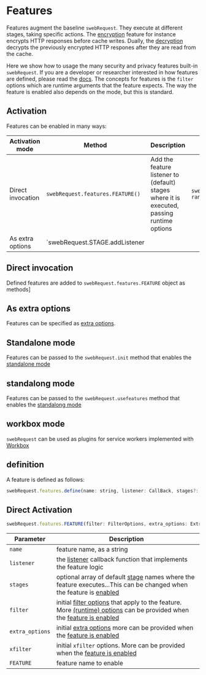 # Features
Features augment the baseline `swebRequest`. They execute at different stages, taking specific actions. The [encryption](#encryption) feature for instance encrypts HTTP responses before cache writes. Dually, the [decryption](#decryption) decrypts the previously encrypted HTTP respones after they are read from the cache. 

Here we show how to usage the many security and privacy features built-in `swebRequest`. If you are a developer or researcher interested in how features are defined, please read the [docs](api.md). The concepts for features is the `filter` options which are runtime arguments that the feature expects. The way the feature is enabled also depends on the mode, but this is standard.

## Activation
Features can be enabled in many ways:

| Activation mode | Method | Description | Examples |
|--|--|--|--|
Direct invocation | `swebRequest.features.FEATURE()` | Add the feature listener to (default) stages where it is executed, passing runtime options | `swebRequest.features.encryption({ randomBytes: "r@ndom321" })` | 
As extra options | `swebRequest.STAGE.addListener

## Direct invocation
Defined features are added to `swebRequest.features.FEATURE` object as methods]

## As extra options
Features can be specified as [extra options](options/extra.md).

## Standalone mode
Features can be passed to the `swebRequest.init` method that enables the [standalone mode](modes/standalone.md)

## standalong mode
Features can be passed to the `swebRequest.usefeatures` method that enables the [standalong mode](modes/standalong.md)

## workbox mode
`swebRequest` can be used as plugins for service workers implemented with [Workbox](modes/workbox.md)





## definition
A feature is defined as follows:
```javascript
swebRequest.features.define(name: string, listener: CallBack, stages?: string | string[], filter?: FilterOptions, extra_options?: ExtraOptions, xfilter?:FilterOptions)
```

## Direct Activation
```javascript
swebRequest.features.FEATURE(filter: FilterOptions, extra_options: ExtraOptions, xfilter: FilterOptions, stages?: string | string[])
```

| Parameter | Description |
|--|--|
`name` | feature name, as a string 
`listener` | the [listener](listeners.md) callback function that implements the feature logic
`stages` | optional array of default [stage](stages.md) names where the feature executes...This can be changed when the feature is [enabled](#enabling)
`filter` | initial [filter options](options/filter.md) that apply to the feature. More [(runtime) options](options/runtime.md) can be provided when the [feature is enabled](#enabling)
`extra_options` | initial [extra options](options/extra.md) more can be provided when the [feature is enabled](#enabling)
`xfilter` | initial `xfilter` options. More can be provided when the [feature is enabled](#enabling)
`FEATURE` | feature name to enable



